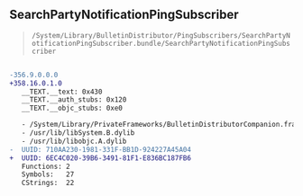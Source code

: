 ## SearchPartyNotificationPingSubscriber

> `/System/Library/BulletinDistributor/PingSubscribers/SearchPartyNotificationPingSubscriber.bundle/SearchPartyNotificationPingSubscriber`

```diff

-356.9.0.0.0
+358.16.0.1.0
   __TEXT.__text: 0x430
   __TEXT.__auth_stubs: 0x120
   __TEXT.__objc_stubs: 0xe0

   - /System/Library/PrivateFrameworks/BulletinDistributorCompanion.framework/BulletinDistributorCompanion
   - /usr/lib/libSystem.B.dylib
   - /usr/lib/libobjc.A.dylib
-  UUID: 710AA230-1981-331F-BB1D-924227A45A04
+  UUID: 6EC4C020-39B6-3491-81F1-E836BC187FB6
   Functions: 2
   Symbols:   27
   CStrings:  22

```
